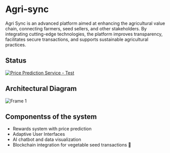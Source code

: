 # Agri-sync
Agri Sync is an advanced platform aimed at enhancing the agricultural value chain, connecting farmers, seed sellers, and other stakeholders. By integrating cutting-edge technologies, the platform improves transparency, facilitates secure transactions, and supports sustainable agricultural practices.

## Status
[![Price Prediction Service - Test](https://github.com/GIHAA/agri-sync/actions/workflows/price-prediction-service.yml/badge.svg)](https://github.com/GIHAA/agri-sync/actions/workflows/price-prediction-service.yml)

## Architectural Diagram
![Frame 1](https://github.com/user-attachments/assets/44bd9744-ac31-4f6b-b80d-004f7f0b3a18)

## Componentss of the system
- Rewards system with price prediction
- Adaptive User Interfaces
- AI chatbot and data visualization
- Blockchain integration for vegetable seed transactions 


